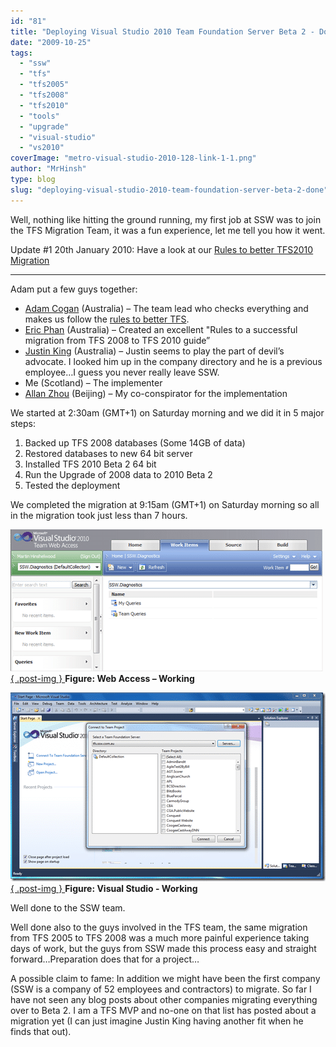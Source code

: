 ```yaml
---
id: "81"
title: "Deploying Visual Studio 2010 Team Foundation Server Beta 2 - Done"
date: "2009-10-25"
tags:
  - "ssw"
  - "tfs"
  - "tfs2005"
  - "tfs2008"
  - "tfs2010"
  - "tools"
  - "upgrade"
  - "visual-studio"
  - "vs2010"
coverImage: "metro-visual-studio-2010-128-link-1-1.png"
author: "MrHinsh"
type: blog
slug: "deploying-visual-studio-2010-team-foundation-server-beta-2-done"
---
```


Well, nothing like hitting the ground running, my first job at SSW was to join the TFS Migration Team, it was a fun experience, let me tell you how it went.

Update #1 20th January 2010: Have a look at our [Rules to better TFS2010 Migration](http://sharepoint.ssw.com.au/Standards/TFS/RulesToBetterTFS2010Migration/Pages/default.aspx)

---

Adam put a few guys together:

- [Adam Cogan](http://sharepoint.ssw.com.au/AboutUs/Employees/Pages/Adam.aspx) (Australia) – The team lead who checks everything and makes us follow the [rules to better TFS](https://www.ssw.com.au/ssw/Standards/Rules/RulesToBetterProjectManagementWithTFS.aspx).
- [Eric Phan](http://sharepoint.ssw.com.au/AboutUs/Employees/Pages/Eric.aspx) (Australia) – Created an excellent "Rules to a successful migration from TFS 2008 to TFS 2010 guide”
- [Justin King](http://sharepoint.ssw.com.au/AboutUs/Employees/Pages/Justin.aspx) (Australia) – Justin seems to play the part of devil’s advocate. I looked him up in the company directory and he is a previous employee…I guess you never really leave SSW.
- Me (Scotland) – The implementer
- [Allan Zhou](http://sharepoint.ssw.com.au/AboutUs/Employees/Pages/Allan.aspx) (Beijing) – My co-conspirator for the implementation

We started at 2:30am (GMT+1) on Saturday morning and we did it in 5 major steps:

1. Backed up TFS 2008 databases (Some 14GB of data)
2. Restored databases to new 64 bit server
3. Installed TFS 2010 Beta 2 64 bit
4. Run the Upgrade of 2008 data to 2010 Beta 2
5. Tested the deployment

We completed the migration at 9:15am (GMT+1) on Saturday morning so all in the migration took just less than 7 hours.

[![image](images/SSWGoLivewithVisualStudio2010Beta2_15047-image_thumb-2-2.png)  
{ .post-img }
](http://blog.hinshelwood.com/files/2011/05/GWB-WindowsLiveWriter-SSWGoLivewithVisualStudio2010Beta2_15047-image_2.png)**Figure: Web Access – Working**

[![VS2010](images/SSWGoLivewithVisualStudio2010Beta2_15047-VS2010_thumb-3-3.png)  
{ .post-img }
](http://blog.hinshelwood.com/files/2011/05/GWB-WindowsLiveWriter-SSWGoLivewithVisualStudio2010Beta2_15047-VS2010_2.png)**Figure: Visual Studio - Working**

Well done to the SSW team.

Well done also to the guys involved in the TFS team, the same migration from TFS 2005 to TFS 2008 was a much more painful experience taking days of work, but the guys from SSW made this process easy and straight forward…Preparation does that for a project…

A possible claim to fame: In addition we might have been the first company (SSW is a company of 52 employees and contractors) to migrate. So far I have not seen any blog posts about other companies migrating everything over to Beta 2. I am a TFS MVP and no-one on that list has posted about a migration yet (I can just imagine Justin King having another fit when he finds that out).
